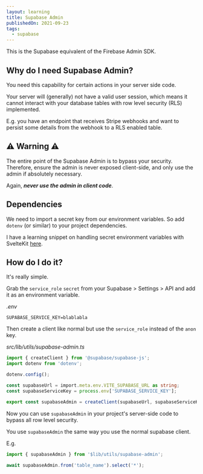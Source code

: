 ```yaml
---
layout: learning
title: Supabase Admin
publishedOn: 2021-09-23
tags:
  - supabase
---
```


This is the Supabase equivalent of the Firebase Admin SDK.

## Why do I need Supabase Admin?

You need this capability for certain actions in your server side code.

Your server will (generally) not have a valid user session, which means it cannot interact with your database tables with row level security (RLS) implemented.

E.g. you have an endpoint that receives Stripe webhooks and want to persist some details from the webhook to a RLS enabled table.

## ⚠️ Warning ⚠️

The entire point of the Supabase Admin is to bypass your security. Therefore, ensure the admin is never exposed client-side, and only use the admin if absolutely necessary.

Again, **_never use the admin in client code_**.

## Dependencies

We need to import a secret key from our environment variables. So add `dotenv` (or similar) to your project dependencies.

I have a learning snippet on handling secret environment variables with SvelteKit [here](/learning/sveltekit-env-variables).

## How do I do it?

It's really simple.

Grab the `service_role` `secret` from your Supabase > Settings > API and add it as an environment variable.

_.env_

```
SUPABASE_SERVICE_KEY=blablabla
```

Then create a client like normal but use the `service_role` instead of the `anon` key.

_src/lib/utils/supabase-admin.ts_

```ts
import { createClient } from '@supabase/supabase-js';
import dotenv from 'dotenv';

dotenv.config();

const supabaseUrl = import.meta.env.VITE_SUPABASE_URL as string;
const supabaseServiceKey = process.env['SUPABASE_SERVICE_KEY'];

export const supabaseAdmin = createClient(supabaseUrl, supabaseServiceKey);
```

Now you can use `supabaseAdmin` in your project's server-side code to bypass all row level security.

You use `supabaseAdmin` the same way you use the normal supabase client.

E.g.

```ts
import { supabaseAdmin } from '$lib/utils/supabase-admin';

await supabaseAdmin.from('table_name').select('*');
```
